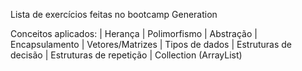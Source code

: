 Lista de exercícios feitas no bootcamp Generation

Conceitos aplicados:
| Herança
| Polimorfismo
| Abstração
| Encapsulamento
| Vetores/Matrizes
| Tipos de dados
| Estruturas de decisão
| Estruturas de repetição
| Collection (ArrayList)
